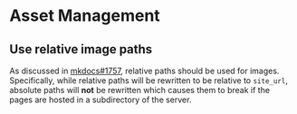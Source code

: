 # Asset Management

## Use relative image paths

As discussed in [mkdocs#1757](https://github.com/mkdocs/mkdocs/issues/1757), relative paths should be used for images. Specifically, while relative paths will be rewritten to be relative to `site_url`, absolute paths will **not** be rewritten which causes them to break if the pages are hosted in a subdirectory of the server.
